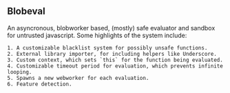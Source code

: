 ## Blobeval

An asyncronous, blobworker based, (mostly) safe evaluator and sandbox for untrusted javascript. Some highlights of the system include:

    1. A customizable blacklist system for possibly unsafe functions.
    2. External library importer, for including helpers like Underscore.
    3. Custom context, which sets `this` for the function being evaluated.
    4. Customizable timeout period for evaluation, which prevents infinite looping.
    5. Spawns a new webworker for each evaluation.
    6. Feature detection.